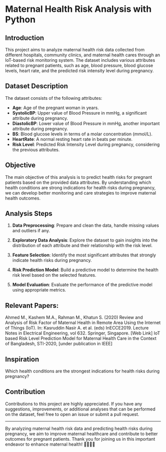 # Maternal Health Risk Analysis with Python

## Introduction

This project aims to analyze maternal health risk data collected from different hospitals, community clinics, and maternal health cares through an IoT-based risk monitoring system. The dataset includes various attributes related to pregnant patients, such as age, blood pressure, blood glucose levels, heart rate, and the predicted risk intensity level during pregnancy.

## Dataset Description

The dataset consists of the following attributes:

- **Age**: Age of the pregnant woman in years.
- **SystolicBP**: Upper value of Blood Pressure in mmHg, a significant attribute during pregnancy.
- **DiastolicBP**: Lower value of Blood Pressure in mmHg, another important attribute during pregnancy.
- **BS**: Blood glucose levels in terms of a molar concentration (mmol/L).
- **HeartRate**: A normal resting heart rate in beats per minute.
- **Risk Level**: Predicted Risk Intensity Level during pregnancy, considering the previous attributes.

## Objective

The main objective of this analysis is to predict health risks for pregnant patients based on the provided data attributes. By understanding which health conditions are strong indications for health risks during pregnancy, we can develop better monitoring and care strategies to improve maternal health outcomes.

## Analysis Steps

1. **Data Preprocessing**: Prepare and clean the data, handle missing values and outliers if any.

2. **Exploratory Data Analysis**: Explore the dataset to gain insights into the distribution of each attribute and their relationship with the risk level.

3. **Feature Selection**: Identify the most significant attributes that strongly indicate health risks during pregnancy.

4. **Risk Prediction Model**: Build a predictive model to determine the health risk level based on the selected features.

5. **Model Evaluation**: Evaluate the performance of the predictive model using appropriate metrics.

## Relevant Papers:

Ahmed M., Kashem M.A., Rahman M., Khatun S. (2020) Review and Analysis of Risk Factor of Maternal Health in Remote Area Using the Internet of Things (IoT). In: Kasruddin Nasir A. et al. (eds) InECCE2019. Lecture Notes in Electrical Engineering, vol 632. Springer, Singapore. [Web Link]
IoT based Risk Level Prediction Model for Maternal Health Care in the Context of Bangladesh, STI-2020, [under publication in IEEE]

## Inspiration
Which health conditions are the strongest indications for health risks during pregnancy?

## Contribution

Contributions to this project are highly appreciated. If you have any suggestions, improvements, or additional analyses that can be performed on the dataset, feel free to open an issue or submit a pull request.

---

By analyzing maternal health risk data and predicting health risks during pregnancy, we aim to improve maternal healthcare and contribute to better outcomes for pregnant patients. Thank you for joining us in this important endeavor to enhance maternal health! 🤰🏻💕🏥
